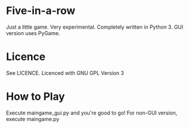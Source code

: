 # Five-in-a-row
Just a little game. Very experimental. Completely written in Python 3. GUI version uses PyGame.
# Licence
See LICENCE. Licenced with GNU GPL Version 3
# How to Play
Execute maingame_gui.py and you're good to go!
For non-GUI version, execute maingame.py

